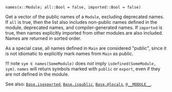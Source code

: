 ```
names(x::Module; all::Bool = false, imported::Bool = false)
```

Get a vector of the public names of a `Module`, excluding deprecated names. If `all` is true, then the list also includes non-public names defined in the module, deprecated names, and compiler-generated names. If `imported` is true, then names explicitly imported from other modules are also included. Names are returned in sorted order.

As a special case, all names defined in `Main` are considered "public", since it is not idiomatic to explicitly mark names from `Main` as public.

!!! note
    `sym ∈ names(SomeModule)` does *not* imply `isdefined(SomeModule, sym)`. `names` will return symbols marked with `public` or `export`, even if they are not defined in the module.


See also: [`Base.isexported`](@ref), [`Base.ispublic`](@ref), [`Base.@locals`](@ref), [`@__MODULE__`](@ref).
